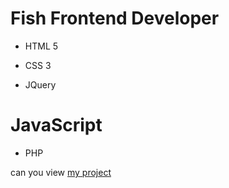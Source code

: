 # Fish Frontend Developer
- HTML 5
* CSS 3
+ JQuery
# JavaScript
- PHP

can you view [my project](https://artem-konovalov.github.io/fish//)
